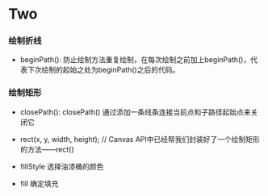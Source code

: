 # Two

### 绘制折线

- beginPath(): 防止绘制方法重复绘制，在每次绘制之前加上beginPath()，代表下次绘制的起始之处为beginPath()之后的代码。

### 绘制矩形

- closePath(): closePath() 通过添加一条线条连接当前点和子路径起始点来关闭它
- rect(x, y, width, height); // Canvas API中已经帮我们封装好了一个绘制矩形的方法——rect()

- fillStyle 选择油漆桶的颜色
- fill 确定填充